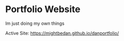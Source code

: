 # Portfolio Website
Im just doing my own things


Active Site: https://mightbedan.github.io/danportfolio/